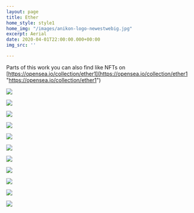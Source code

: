 ```yaml
---
layout: page
title: Ether
home_style: style1
home_img: "/images/anikon-logo-newestwebig.jpg"
excerpt: Aerial
date: 2020-04-01T22:00:00.000+00:00
img_src: ''

---
```

Parts of this work you can also find like NFTs on [https://opensea.io/collection/ether1](https://opensea.io/collection/ether1 "https://opensea.io/collection/ether1")

![](/images/01.fuga.jpg)

![](/images/02.fuga.jpg)

![](/images/03.fuga.jpg)

![](/images/04.fuga.jpg)

![](/images/05.fuga.jpg)

![](/images/06-fuga.jpg)

![](/images/07.-fuga.jpg)

![](/images/08.fuga.jpg)

![](/images/09.-fuga.jpg)

![](/images/10.fuga.jpg)

![](/images/11.fuga.jpg)